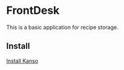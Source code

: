 # FrontDesk

This is a basic application for recipe storage.

## Install 

[Install Kanso](http://kan.so/install)
